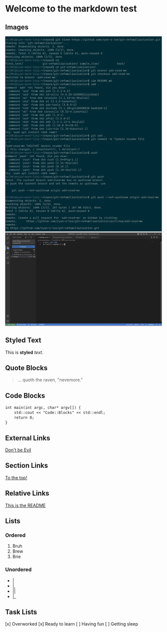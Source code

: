 # Welcome to the markdown test
## Images
![cmdline git](./imgs/Screenshot%202023-04-05%20130723.png)
![vscode git](./imgs/Screenshot%202023-04-05%20131959.png)

## Styled Text
This is **styled** *text*.

## Quote Blocks
> ... quoth the raven, "nevemore."

## Code Blocks
```
int main(int argc, char* argv[]) {
    std::cout << "Code::Blocks" << std::endl;
    return 0;
}
```

## External Links
[Don't be Evil](https://www.google.com)

## Section Links
[To the top!](#welcome-to-the-markdown-test)

## Relative Links
[This is the README](./README.md)

## Lists
### Ordered
1. Bruh
2. Brew
3. Brie

### Unordered
- |
- |,
- ||
- |_

## Task Lists
[x] Overworked
[x] Ready to learn
[ ] Having fun
[ ] Getting sleep
